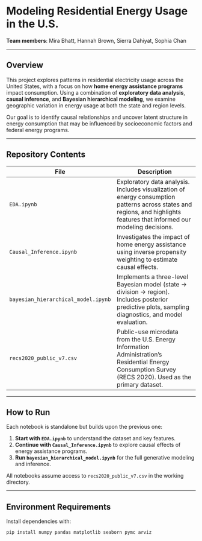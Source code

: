 # Modeling Residential Energy Usage in the U.S.

**Team members**: Mira Bhatt, Hannah Brown, Sierra Dahiyat, Sophia Chan

---

## Overview

This project explores patterns in residential electricity usage across the United States, with a focus on how **home energy assistance programs** impact consumption. Using a combination of **exploratory data analysis**, **causal inference**, and **Bayesian hierarchical modeling**, we examine geographic variation in energy usage at both the state and region levels.

Our goal is to identify causal relationships and uncover latent structure in energy consumption that may be influenced by socioeconomic factors and federal energy programs.

---

## Repository Contents

| File                          | Description                                                                 |
|-------------------------------|-----------------------------------------------------------------------------|
| `EDA.ipynb`                   | Exploratory data analysis. Includes visualization of energy consumption patterns across states and regions, and highlights features that informed our modeling decisions. |
| `Causal_Inference.ipynb`      | Investigates the impact of home energy assistance using inverse propensity weighting to estimate causal effects. |
| `bayesian_hierarchical_model.ipynb` | Implements a three-level Bayesian model (state → division → region). Includes posterior predictive plots, sampling diagnostics, and model evaluation. |
| `recs2020_public_v7.csv`      | Public-use microdata from the U.S. Energy Information Administration’s Residential Energy Consumption Survey (RECS 2020). Used as the primary dataset. |

---

## How to Run

Each notebook is standalone but builds upon the previous one:

1. **Start with `EDA.ipynb`** to understand the dataset and key features.
2. **Continue with `Causal_Inference.ipynb`** to explore causal effects of energy assistance programs.
3. **Run `bayesian_hierarchical_model.ipynb`** for the full generative modeling and inference.

All notebooks assume access to `recs2020_public_v7.csv` in the working directory.

---

## Environment Requirements

Install dependencies with:

```bash
pip install numpy pandas matplotlib seaborn pymc arviz
